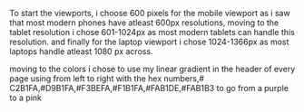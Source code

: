 To start the viewports, i choose 600 pixels for the mobile viewport as i saw that most modern phones have atleast 600px resolutions, moving to the tablet resolution i chose 601-1024px as most modern tablets can handle this resolution. and finally for the laptop viewport i chose 1024-1366px as most laptops handle atleast 1080 px across. 

moving to the colors i chose to use my linear gradient in the header of every page using from left to right with the hex numbers,# C2B1FA,#D9B1FA,#F3BEFA,#F1B1FA,#FAB1DE,#FAB1B3 to go from a purple to a pink
 